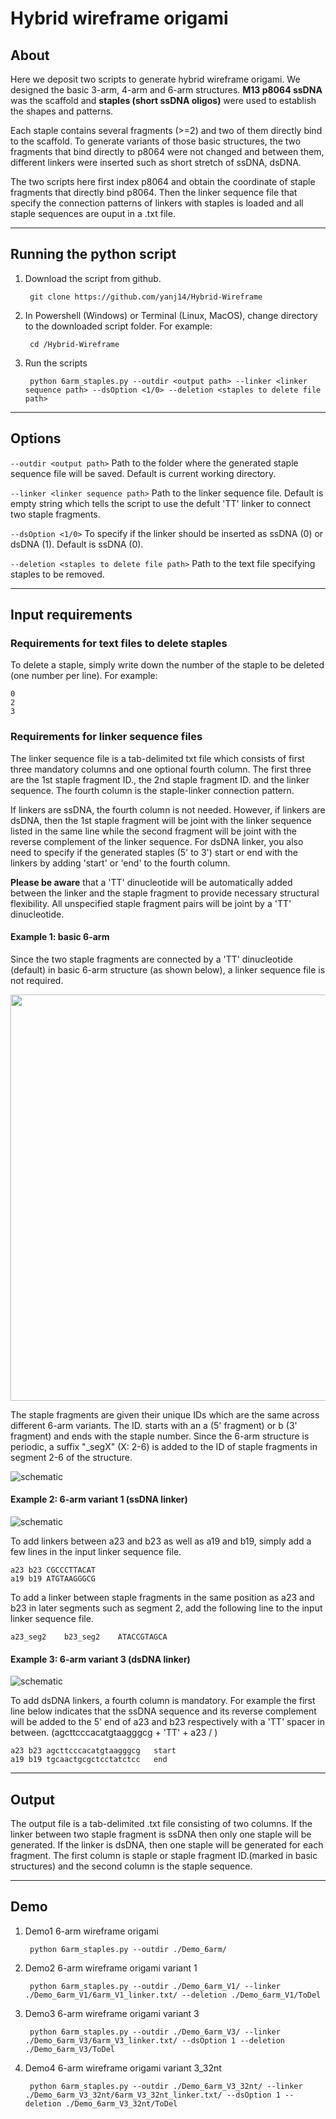 # **Hybrid wireframe origami**
## About
Here we deposit two scripts to generate hybrid wireframe origami. We designed the basic 3-arm, 4-arm and 6-arm structures. **M13 p8064 ssDNA** was the scaffold and **staples (short ssDNA oligos)** were used to establish the shapes and patterns.

Each staple contains several fragments (>=2) and two of them directly bind to the scaffold. To generate variants of those basic structures, the two fragments that bind directly to p8064 were not changed and between them, different linkers were inserted such as short stretch of ssDNA, dsDNA.

The two scripts here first index p8064 and obtain the coordinate of staple fragments that directly bind p8064. Then the linker sequence file that specify the connection patterns of linkers with staples is loaded and all staple sequences are ouput in a .txt file.

---

## Running the python script
1. Download the script from github.

        git clone https://github.com/yanj14/Hybrid-Wireframe

2. In Powershell (Windows) or Terminal (Linux, MacOS), change directory to the downloaded script folder. For example:

        cd /Hybrid-Wireframe

3. Run the scripts

        python 6arm_staples.py --outdir <output path> --linker <linker sequence path> --dsOption <1/0> --deletion <staples to delete file path>

---

## Options
`--outdir <output path>`  Path to the folder where the generated staple sequence file will be saved. Default is current working directory.

`--linker <linker sequence path>`  Path to the linker sequence file. Default is empty string which tells the script to use the defult 'TT' linker to connect two staple fragments.

`--dsOption <1/0>` To specify if the linker should be inserted as ssDNA (0) or dsDNA (1). Default is ssDNA (0).

`--deletion <staples to delete file path>` Path to the text file specifying staples to be removed.

---

## Input requirements

### Requirements for text files to delete staples

To delete a staple, simply write down the number of the staple to be deleted (one number per line). For example:

    0
    2
    3

### Requirements for linker sequence files

The linker sequence file is a tab-delimited txt file which consists of first three mandatory columns and one optional fourth column. The first three are the 1st staple fragment ID., the 2nd staple fragment ID. and the linker sequence. The fourth column is the staple-linker connection pattern.

If linkers are ssDNA, the fourth column is not needed. However, if linkers are dsDNA, then the 1st staple fragment will be joint with the linker sequence listed in the same line while the second fragment will be joint with the reverse complement of the linker sequence. For dsDNA linker, you also need to specify if the generated staples (5' to 3') start or end with the linkers by adding 'start' or 'end' to the fourth column.

**Please be aware** that a 'TT' dinucleotide will be automatically added between the linker and the staple fragment to provide necessary structural flexibility. All unspecified staple fragment pairs will be joint by a 'TT' dinucleotide.


#### Example 1: basic 6-arm
Since the two staple fragments are connected by a 'TT' dinucleotide (default) in basic 6-arm structure (as shown below), a linker sequence file is not required.


<img src="https://github.com/yanj14/Hybrid-Wireframe/blob/master/Demo_6arm/6_arm.png" width="720" height="650" />


The staple fragments are given their unique IDs which are the same across different 6-arm variants. The ID. starts with an a (5' fragment) or b (3' fragment) and ends with the staple number. Since the 6-arm structure is periodic, a suffix "_segX" (X: 2-6) is added to the ID of staple fragments in segment 2-6 of the structure.

![schematic](https://github.com/yanj14/Hybrid-Wireframe/blob/master/Demo_6arm/6_arm_seg1.png)


#### Example 2: 6-arm variant 1 (ssDNA linker)

![schematic](https://github.com/yanj14/Hybrid-Wireframe/blob/master/Demo_6arm_V1/6_arm_variant1_seg1.png )

To add linkers between a23 and b23 as well as a19 and b19, simply add a few lines in the input linker sequence file.

    a23	b23	CGCCCTTACAT
    a19	b19	ATGTAAGGGCG     

To add a linker between staple fragments in the same position as a23 and b23 in later segments such as segment 2, add the following line to the input linker sequence file.

    a23_seg2	b23_seg2	ATACCGTAGCA


#### Example 3: 6-arm variant 3 (dsDNA linker)

![schematic](https://github.com/yanj14/Hybrid-Wireframe/blob/master/Demo_6arm_V3/6_arm_variant3_seg1.png)

To add dsDNA linkers, a fourth column is mandatory. For example the first line below indicates that the ssDNA sequence and its reverse complement will be added to the 5' end of a23 and b23 respectively with a 'TT' spacer in between. (agcttcccacatgtaagggcg + 'TT' + a23 / )

    a23	b23	agcttcccacatgtaagggcg	start
    a19	b19	tgcaactgcgctcctatctcc	end

---

## Output
The output file is a tab-delimited .txt file consisting of two columns. If the linker between two staple fragment is ssDNA then only one staple will be generated. If the linker is dsDNA, then one staple will be generated for each fragment. The first column is staple or staple fragment ID.(marked in basic structures) and the second column is the staple sequence.

---

## Demo
1. Demo1 6-arm wireframe origami
   
        python 6arm_staples.py --outdir ./Demo_6arm/

2. Demo2 6-arm wireframe origami variant 1
   
        python 6arm_staples.py --outdir ./Demo_6arm_V1/ --linker ./Demo_6arm_V1/6arm_V1_linker.txt/ --deletion ./Demo_6arm_V1/ToDel

3. Demo3 6-arm wireframe origami variant 3
   
        python 6arm_staples.py --outdir ./Demo_6arm_V3/ --linker ./Demo_6arm_V3/6arm_V3_linker.txt/ --dsOption 1 --deletion ./Demo_6arm_V3/ToDel

4. Demo4 6-arm wireframe origami variant 3_32nt
   
        python 6arm_staples.py --outdir ./Demo_6arm_V3_32nt/ --linker ./Demo_6arm_V3_32nt/6arm_V3_32nt_linker.txt/ --dsOption 1 --deletion ./Demo_6arm_V3_32nt/ToDel